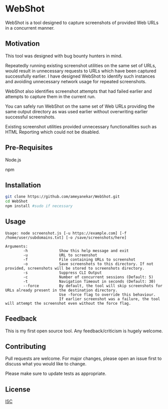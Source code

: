# WebShot
WebShot is a tool designed to capture screenshots of provided Web URLs in a concurrent manner.

## Motivation
This tool was designed with bug bounty hunters in mind.

Repeatedly running existing screenshot utilities on the same set of URLs, would result in unnecessary requests to URLs which have been captured successfully earlier. I have designed WebShot to identify such instances and avoiding unnecessary network usage for repeated screenshots.

WebShot also identifies screenshot attempts that had failed earlier and attempts to capture them in the current run.

You can safely run WebShot on the same set of Web URLs providing the same output directory as was used earlier without overwriting earlier successful screenshots.

Existing screenshot utilities provided unnecessary functionalities such as HTML Reporting which could not be disabled.

## Pre-Requisites
Node.js

npm


## Installation

```bash
git clone https://github.com/ameyanekar/WebShot.git
cd WebShot
npm install #sudo if necessary
```

## Usage

```text
Usage: node screenshot.js [-u https://example.com] [-f /home/user/subdomains.txt] [-o /save/screenshots/here]

Arguments:
        -h              Show this help message and exit
        -u              URL to screenshot
        -f              File containing URLs to screenshot
        -o              Save screenshots to this directory. If not provided, screenshots will be stored to screenshots directory.
        -s              Suppress CLI Output
        -c              Number of concurrent sessions (Default: 5)
        -t              Navigation Timeout in seconds (Default: 30)
        --force         By default, the tool will skip screenshots for URLs already present in the destination directory.
                        Use -force flag to override this behaviour.
                        If earlier screenshot was a failure, the tool will attempt the screenshot even without the force flag.
```
## Feedback
This is my first open source tool. Any feedback/criticism is hugely welcome.


## Contributing
Pull requests are welcome. For major changes, please open an issue first to discuss what you would like to change.

Please make sure to update tests as appropriate.

## License
[ISC](https://opensource.org/licenses/ISC)
